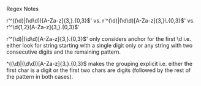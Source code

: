 Regex Notes

r'^((\d)|(\d\d))[A-Za-z]{3,}\.{0,3}$' vs.
r'^(\d)|(\d\d)[A-Za-z]{3,}\.{0,3}$' vs.
r'^\d{1,2}[A-Za-z]{3,}\.{0,3}$'

r'^(\d)|(\d\d)[A-Za-z]{3,}\.{0,3}$' only considers anchor for the first \d i.e. either look for string starting with a single digit only or any string with two consecutive digits and the remaining pattern.

^((\d)|(\d\d))[A-Za-z]{3,}\.{0,3}$ makes the grouping explicit i.e. either the first char is a digit or the first two chars are digits (followed by the rest of the pattern in both cases).
